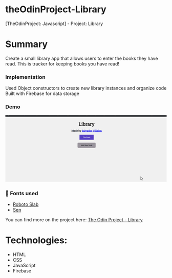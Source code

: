 # theOdinProject-Library
[TheOdinProject: Javascript] - Project: Library

# Summary
Create a small library app that allows users to enter the books they have read. This is tracker for keeping books you have read! 

### Implementation 
Used Object constructors to create new library instances and organize code
Built with Firebase for data storage

### Demo
<img alt="Library Demoe" src="./library.gif" width="600" />

### 📗 Fonts used

-   [Roboto Slab](https://fonts.google.com/specimen/Roboto+Slab?query=Roboto+Slab)
-   [Sen](https://fonts.google.com/specimen/Sen)

You can find more on the project here: [The Odin Project - Library](https://www.theodinproject.com/courses/javascript/lessons/library)

# Technologies:
  - HTML
  - CSS
  - JavaScript
  - Firebase
